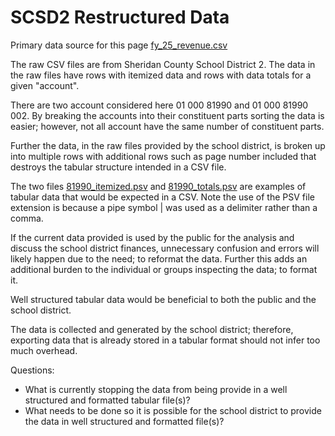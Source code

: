 # SCSD2 Restructured Data

Primary data source for this page [fy_25_revenue.csv](https://github.com/sheridanclash/sheridan_county_tax_dollars_ledgers/blob/main/scsd2_restructured/fy_25_revenue.csv)

The raw CSV files are from Sheridan County School District 2.
The data in the raw files have rows with itemized data and rows with data totals for a given "account".

There are two account considered here 01 000 81990 and 01 000 81990 002. By breaking the accounts into their constituent parts sorting the data is easier; however, not all account have the same number of constituent parts.

Further the data, in the raw files provided by the school district, is broken up into multiple rows with additional rows such as page number included that destroys the tabular structure intended in a CSV file.

The two files [81990_itemized.psv](https://github.com/sheridanclash/sheridan_county_tax_dollars_ledgers/blob/main/scsd2_restructured/81990_itemized.psv) and [81990_totals.psv](https://github.com/sheridanclash/sheridan_county_tax_dollars_ledgers/blob/main/scsd2_restructured/81990_totals.psv) are examples of tabular data that would be expected in a CSV. Note the use of the PSV file extension is because a pipe symbol | was used as a delimiter rather than a comma.

If the current data provided is used by the public for the analysis and discuss the school district finances, unnecessary confusion and errors will likely happen due to the need; to reformat the data. Further this adds an additional burden to the individual or groups inspecting the data; to format it.

Well structured tabular data would be beneficial to both the public and the school district. 

The data is collected and generated by the school district; therefore, exporting data that is already stored in a tabular format should not infer too much overhead.

Questions:
- What is currently stopping the data from being provide in a well structured and formatted tabular file(s)?
- What needs to be done so it is possible for the school district to provide the data in well structured and formatted file(s)?

